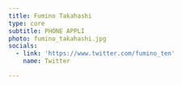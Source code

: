 ```yaml
---
title: Fumino Takahashi
type: core
subtitle: PHONE APPLI
photo: fumino_takahashi.jpg
socials:
  - link: 'https://www.twitter.com/fumino_ten'
    name: Twitter

---
```


